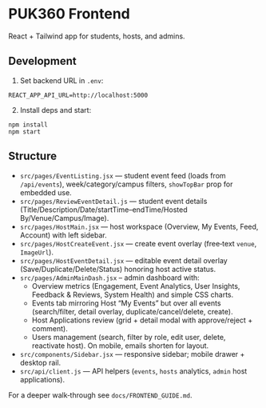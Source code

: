 # PUK360 Frontend

React + Tailwind app for students, hosts, and admins.

## Development

1) Set backend URL in `.env`:
```
REACT_APP_API_URL=http://localhost:5000
```
2) Install deps and start:
```
npm install
npm start
```

## Structure

- `src/pages/EventListing.jsx` — student event feed (loads from `/api/events`), week/category/campus filters, `showTopBar` prop for embedded use.
- `src/pages/ReviewEventDetail.js` — student event details (Title/Description/Date/startTime–endTime/Hosted By/Venue/Campus/Image).
- `src/pages/HostMain.jsx` — host workspace (Overview, My Events, Feed, Account) with left sidebar.
- `src/pages/HostCreateEvent.jsx` — create event overlay (free‑text `venue`, `ImageUrl`).
- `src/pages/HostEventDetail.jsx` — editable event detail overlay (Save/Duplicate/Delete/Status) honoring host active status.
- `src/pages/AdminMainDash.jsx` – admin dashboard with:
  - Overview metrics (Engagement, Event Analytics, User Insights, Feedback & Reviews, System Health) and simple CSS charts.
  - Events tab mirroring Host “My Events” but over all events (search/filter, detail overlay, duplicate/cancel/delete, create).
  - Host Applications review (grid + detail modal with approve/reject + comment).
  - Users management (search, filter by role, edit user, delete, reactivate host). On mobile, emails shorten for layout.
- `src/components/Sidebar.jsx` — responsive sidebar; mobile drawer + desktop rail.
- `src/api/client.js` — API helpers (`events`, `hosts` analytics, `admin` host applications).

For a deeper walk‑through see `docs/FRONTEND_GUIDE.md`.
